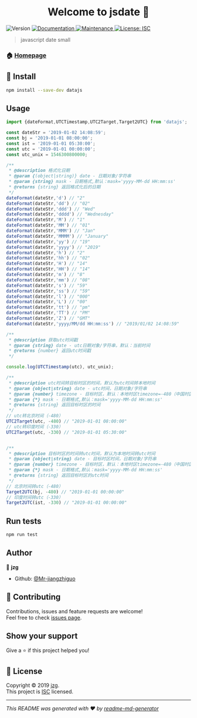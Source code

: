 <h1 align="center">Welcome to jsdate 👋</h1>
<p>
  <img alt="Version" src="https://img.shields.io/npm/v/jsdate.svg">
  <a href="https://github.com/Mr-jiangzhiguo/jsdate#readme">
    <img alt="Documentation" src="https://img.shields.io/badge/documentation-yes-brightgreen.svg" target="_blank" />
  </a>
  <a href="https://github.com/Mr-jiangzhiguo/jsdate/graphs/commit-activity">
    <img alt="Maintenance" src="https://img.shields.io/badge/Maintained%3F-yes-green.svg" target="_blank" />
  </a>
  <a href="https://github.com/Mr-jiangzhiguo/jsdate/blob/master/LICENSE">
    <img alt="License: ISC" src="https://img.shields.io/badge/License-ISC-yellow.svg" target="_blank" />
  </a>
</p>

> javascript date small

### 🏠 [Homepage](https://github.com/Mr-jiangzhiguo/jsdate#readme)

## 🚀 Install

```sh
npm install --save-dev datajs
```

## Usage

```javascript
import {dateFormat,UTCTimestamp,UTC2Target,Target2UTC} from 'datajs';

const dateStr = '2019-01-02 14:08:59';
const bj = '2019-01-01 08:00:00';
const ist = '2019-01-01 05:30:00';
const utc = '2019-01-01 00:00:00';
const utc_unix = 1546300800000;

/**
 * @description 格式化日期
 * @param {(object|string)} date - 日期对象/字符串
 * @param {string} mask - 日期格式,默认：mask='yyyy-MM-dd HH:mm:ss'
 * @returns {string} 返回格式化后的日期
 */
dateFormat(dateStr,'d') // "2"
dateFormat(dateStr,'dd') // "02"
dateFormat(dateStr,'ddd') // "Wed"
dateFormat(dateStr,'dddd') // "Wednesday"
dateFormat(dateStr,'M') // "1"
dateFormat(dateStr,'MM') // "01"
dateFormat(dateStr,'MMM') // "Jan"
dateFormat(dateStr,'MMMM') // "January"
dateFormat(dateStr,'yy') // "19"
dateFormat(dateStr,'yyyy') // "2019"
dateFormat(dateStr,'h') // "2"
dateFormat(dateStr,'hh') // "02"
dateFormat(dateStr,'H') // "14"
dateFormat(dateStr,'HH') // "14"
dateFormat(dateStr,'m') // "8"
dateFormat(dateStr,'mm') // "08"
dateFormat(dateStr,'s') // "59"
dateFormat(dateStr,'ss') // "59"
dateFormat(dateStr,'l') // "000"
dateFormat(dateStr,'L') // "00"
dateFormat(dateStr,'tt') // "pm"
dateFormat(dateStr,'TT') // "PM"
dateFormat(dateStr,'Z') // "GMT"
dateFormat(dateStr,'yyyy/MM/dd HH:mm:ss') // "2019/01/02 14:08:59"

/**
 * @description 获取utc时间戳
 * @param {string} date - utc日期对象/字符串，默认：当前时间
 * @returns {number} 返回utc时间戳
 */

console.log(UTCTimestamp(utc), utc_unix);

/**
 * @description utc时间转目标时区的时间，默认为utc时间转本地时间
 * @param {object|string} date - utc时间，日期对象/字符串
 * @param {number} timezone - 目标时区，默认：本地时区timezone=-480（中国时区+0800）
 * @param {*} mask - 日期格式,默认：mask='yyyy-MM-dd HH:mm:ss'
 * @returns {string} 返回目标时区的时间
 */
// utc转北京时间（-480）
UTC2Target(utc, -480) // "2019-01-01 08:00:00"
// utc转印度时间（-330）
UTC2Target(utc, -330) // "2019-01-01 05:30:00"


/**
 * @description 目标时区的时间转utc时间，默认为本地时间转utc时间
 * @param {object|string} date - 目标时区时间，日期对象/字符串
 * @param {number} timezone - 目标时区，默认：本地时区timezone=-480（中国时区+0800）
 * @param {*} mask - 日期格式,默认：mask='yyyy-MM-dd HH:mm:ss'
 * @returns {string} 返回目标时区的utc时间
 */
// 北京时间转utc（-480）
Target2UTC(bj, -480) // "2019-01-01 00:00:00"
// 印度时间转utc（-330）
Target2UTC(ist, -330) // "2019-01-01 00:00:00"

```

## Run tests

```sh
npm run test
```

## Author

👤 **jzg**

* Github: [@Mr-jiangzhiguo](https://github.com/Mr-jiangzhiguo)

## 🤝 Contributing

Contributions, issues and feature requests are welcome!<br />Feel free to check [issues page](https://github.com/Mr-jiangzhiguo/jsdate/issues).

## Show your support

Give a ⭐️ if this project helped you!

## 📝 License

Copyright © 2019 [jzg](https://github.com/Mr-jiangzhiguo).<br />
This project is [ISC](https://github.com/Mr-jiangzhiguo/jsdate/blob/master/LICENSE) licensed.

***
_This README was generated with ❤️ by [readme-md-generator](https://github.com/kefranabg/readme-md-generator)_
